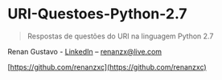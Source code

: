 # URI-Questoes-Python-2.7
>Respostas de questões do URI na linguagem Python 2.7


Renan Gustavo - [LinkedIn](https://www.linkedin.com/in/renan-gustavo-25a75b16b/) – renanzx@live.com 

[https://github.com/renanzxc](https://github.com/renanzxc)
